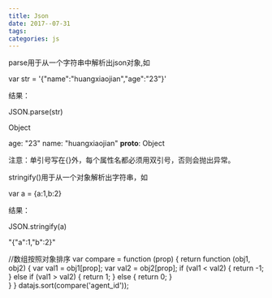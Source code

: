 ```yaml
---
title: Json 
date: 2017--07-31
tags:
categories: js
---
```


<!-- more -->

parse用于从一个字符串中解析出json对象,如

var str = '{"name":"huangxiaojian","age":"23"}'

结果：

JSON.parse(str)



Object

age: "23"
name: "huangxiaojian"
__proto__: Object



注意：单引号写在{}外，每个属性名都必须用双引号，否则会抛出异常。



stringify()用于从一个对象解析出字符串，如


var
 a = {a:1,b:2}

结果：

JSON.stringify(a)


"{"a":1,"b":2}"



//数组按照对象排序
var compare = function (prop) {
    return function (obj1, obj2) {
        var val1 = obj1[prop];
        var val2 = obj2[prop];
        if (val1 < val2) {
            return -1;
        } else if (val1 > val2) {
            return 1;
        } else {
            return 0;
        }            
    } 
}
  datajs.sort(compare('agent_id'));